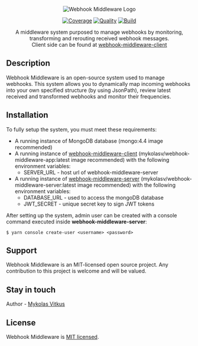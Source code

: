 <p align="center">
  <img src="https://cdn.discordapp.com/attachments/637952914953863182/850098320184967178/server.png" alt="Webhook Middleware Logo" />
</p>
<p align="center">
<a href="https://scrutinizer-ci.com/g/MykolasVitkus/webhook-middleware-server" target="_blank"><img src="https://scrutinizer-ci.com/g/MykolasVitkus/webhook-middleware-server/badges/coverage.png?b=master" alt="Coverage" /></a>
<a href="https://scrutinizer-ci.com/g/MykolasVitkus/webhook-middleware-server" target="_blank"><img src="https://scrutinizer-ci.com/g/MykolasVitkus/webhook-middleware-server/badges/quality-score.png?b=master" alt="Quality" /></a>
<a href="https://scrutinizer-ci.com/g/MykolasVitkus/webhook-middleware-server" target="_blank"><img src="https://scrutinizer-ci.com/g/MykolasVitkus/webhook-middleware-server/badges/build.png?b=master" alt="Build" /></a>

</p>
  <p align="center">A middleware system purposed to manage webhooks by monitoring, transforming and rerouting received webhook messages.<br> Client side can be found at <a href="https://github.com/MykolasVitkus/webhook-middleware-client">webhook-middleware-client</a> </p>
    

## Description

Webhook Middleware is an open-source system used to manage webhooks. This system allows you to dynamically map incoming webhooks into your own specified structure (by using JsonPath), review latest received and transformed webhooks and monitor their frequencies.

## Installation

To fully setup the system, you must meet these requirements:

* A running instance of MongoDB database (mongo:4.4 image recommended)
* A running instance of [webhook-middleware-client](https://github.com/MykolasVitkus/webhook-middleware-client) (mykolasv/webhook-middleware-app:latest image recommended) with the following environment variables:
  * SERVER_URL - host url of webhook-middleware-server
* A running instance of [webhook-middleware-server](https://github.com/MykolasVitkus/webhook-middleware-server) (mykolasv/webhook-middleware-server:latest image recommended) with the following environment variables:
  * DATABASE_URL - used to access the mongoDB database
  * JWT_SECRET - unique secret key to sign JWT tokens

After setting up the system, admin user can be created with a console command executed inside **webhook-middleware-server**:

```$ yarn console create-user <username> <password>```


## Support

Webhook Middleware is an MIT-licensed open source project. Any contribution to this project is welcome and will be valued.

## Stay in touch

Author - [Mykolas Vitkus](https://www.linkedin.com/in/mykolas-vitkus-7b9159152/)

## License

  Webhook Middleware is [MIT licensed](https://github.com/MykolasVitkus/webhook-middleware-server/blob/master/LICENSE).
